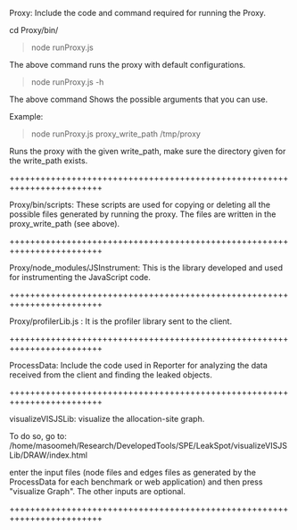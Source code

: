 Proxy: Include the code and command required for running the Proxy.

cd Proxy/bin/
> node runProxy.js

The above command runs the proxy with default configurations.

> node runProxy.js -h

The above command Shows the possible arguments that you can use.

Example:
> node runProxy.js proxy_write_path  /tmp/proxy  

Runs the proxy with the given write_path, make sure the directory given for the write_path exists.


++++++++++++++++++++++++++++++++++++++++++++++++++++++++++++++++++++++++

Proxy/bin/scripts:  These scripts are used for copying or deleting all the possible files generated by running the proxy. The files are written in the proxy_write_path (see above).

++++++++++++++++++++++++++++++++++++++++++++++++++++++++++++++++++++++++

Proxy/node_modules/JSInstrument:  This is the library developed and used for instrumenting the JavaScript code.

++++++++++++++++++++++++++++++++++++++++++++++++++++++++++++++++++++++++

Proxy/profilerLib.js : It is the profiler library sent to the client.

++++++++++++++++++++++++++++++++++++++++++++++++++++++++++++++++++++++++

ProcessData:  Include the code used in Reporter for analyzing the data
              received from the client and finding the leaked objects.

++++++++++++++++++++++++++++++++++++++++++++++++++++++++++++++++++++++++

visualizeVISJSLib: visualize the allocation-site graph.

To do so, go to:
/home/masoomeh/Research/DevelopedTools/SPE/LeakSpot/visualizeVISJSLib/DRAW/index.html

enter the input files (node files and edges files as generated by the ProcessData
for each benchmark or web application) and then press "visualize Graph". The other 
inputs are optional.

++++++++++++++++++++++++++++++++++++++++++++++++++++++++++++++++++++++++

